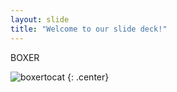 ```yaml
---
layout: slide
title: "Welcome to our slide deck!"
---
```


BOXER

![boxertocat](https://octodex.github.com/images/boxertocat_octodex.jpg)
{: .center}
